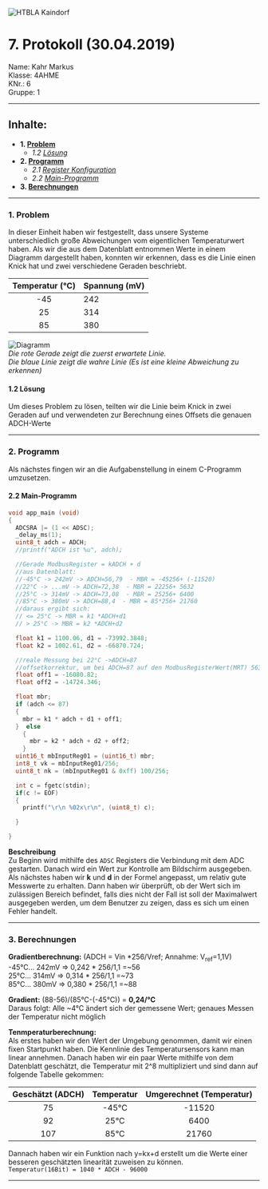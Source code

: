![HTBLA Kaindorf](https://github.com/HTLMechatronics/m15-la1-sx/blob/kahmam15/rsz_htl_kaindorf_logosvg.png)
# 7. Protokoll (30.04.2019)
Name: Kahr Markus  
Klasse: 4AHME  
KNr.: 6  
Gruppe: 1  
___

## Inhalte:  

* **1. [Problem](#Server-client)**  
   * *1.2 [Lösung](#response)*  
* **2. [Programm](#Programm)**  
   * *2.1 [Register Konfiguration](#Register-Konfiguration)*  
   * *2.2 [Main-Programm](#Main-Programm)*  
* **3. [Berechnungen](#Berechnung)**  
   
___
  <a name="Server-client"></a>
### 1. Problem
In dieser Einheit haben wir festgestellt, dass unsere Systeme unterschiedlich große Abweichungen vom eigentlichen Temperaturwert haben. 
Als wir die aus dem Datenblatt entnommen Werte in einem Diagramm dargestellt haben, konnten wir erkennen, dass es die Linie einen Knick hat und zwei verschiedene Geraden beschriebt.  

| Temperatur (°C) | Spannung (mV) |  
|:---------------:|:--------------|  
|-45 |242 |
|25  |314 |
|85  |380 |

![Diagramm](https://github.com/HTLMechatronics/m15-la1-sx/blob/kahmam15/Diagramm.PNG)  
*Die rote Gerade zeigt die zuerst erwartete Linie.*  
*Die blaue Linie  zeigt die wahre Linie (Es ist eine kleine Abweichung zu erkennen)*
    
<a name="response"></a>
#### 1.2 Lösung  
Um dieses Problem zu lösen, teilten wir die Linie beim Knick in zwei Geraden auf und verwendeten zur Berechnung eines Offsets die genauen ADCH-Werte
___  

<a name="Programm"></a>
### 2. Programm
Als nächstes fingen wir an die Aufgabenstellung in einem C-Programm umzusetzen.    
    
<a name="Main-Programm"></a>
#### 2.2 Main-Programm
```c
void app_main (void)
{
  ADCSRA |= (1 << ADSC);
  _delay_ms(1);
  uint8_t adch = ADCH;
  //printf("ADCH ist %u", adch);

  //Gerade ModbusRegister = kADCH + d
  //aus Datenblatt: 
  //-45°C -> 242mV -> ADCH=56,79  - MBR = -45256+ (-11520)
  //22°C -> ...mV -> ADCH=72,38  - MBR = 22256+ 5632
  //25°C -> 314mV -> ADCH=73,08  - MBR = 25256+ 6400
  //85°C -> 380mV -> ADCH=88,4  - MBR = 85*256+ 21760
  //daraus ergibt sich:
  // <= 25°C -> MBR = k1 *ADCH+d1
  // > 25°C -> MBR = k2 *ADCH+d2

  float k1 = 1100.06, d1 = -73992.3848;
  float k2 = 1002.61, d2 = -66870.724;

  //reale Messung bei 22°C ->ADCH=87
  //offsetkorrektur, um bei ADCH=87 auf den ModbusRegisterWert(MRT) 5632 zu kommen
  float off1 = -16080.82;
  float off2 = -14724.346;

  float mbr;
  if (adch <= 87)
  {
    mbr = k1 * adch + d1 + off1;
  }  else
    {
      mbr = k2 * adch + d2 + off2;
    }
  uint16_t mbInputReg01 = (uint16_t) mbr;
  int8_t vk = mbInputReg01/256;
  uint8_t nk = (mbInputReg01 & 0xff) 100/256;

  int c = fgetc(stdin);
  if(c != EOF)
  {
    printf("\r\n %02x\r\n", (uint8_t) c);

  }

}
```  
**Beschreibung**  
Zu Beginn wird mithilfe des ```ADSC``` Registers die Verbindung mit dem ADC gestarten. Danach wird ein Wert zur Kontrolle am Bildschirm ausgegeben. Als nächstes haben wir **k** und **d** in der Formel angepasst, um relativ gute Messwerte zu erhalten. Dann haben wir überprüft, ob der Wert sich im zulässigen Bereich befindet, falls dies nicht der Fall ist soll der Maximalwert ausgegeben werden, um dem Benutzer zu zeigen, dass es sich um einen Fehler handelt.
___
  
<a name="Berechnung"></a>
### 3. Berechnungen 

**Gradientberechnung:**  (ADCH = Vin *256/Vref; Annahme: V<sub>ref</sub>=1,1V)  
-45°C… 242mV => 0,242 * 256/1,1 =~56  
 25°C… 314mV => 0,314 * 256/1,1 =~73  
 85°C… 380mV => 0,380 * 256/1,1 =~88  
   
 **Gradient:** (88-56)/(85°C-(-45°C)) = **0,24/°C**   
 Daraus folgt: Alle ~4°C ändert sich der gemessene Wert; genaues Messen der Temperatur nicht möglich  
   
**Tenmperaturberechnung:**  
Als erstes haben wir den Wert der Umgebung genommen, damit wir einen fixen Startpunkt haben. Die Kennlinie des Temperatursensors kann man linear annehmen. Danach haben wir ein paar Werte mithilfe von dem Datenblatt geschätzt, die Temperatur mit 2^8 multipliziert und sind dann auf folgende Tabelle gekommen:

| Geschätzt (ADCH) |Temperatur| Umgerechnet (Temperatur) |
|:---------------:|:--------:|:------------------------:|
|    75           |-45°C     |    -11520                |  
|    92           |25°C      |     6400                 |
|    107          |85°C      |    21760                 |
  
Dannach haben wir ein Funktion nach y=kx+d erstellt um die Werte einer besseren geschätzten linearität zuweisen zu können.  
```Temperatur(16Bit) = 1040 * ADCH - 96000```  
  
___  


